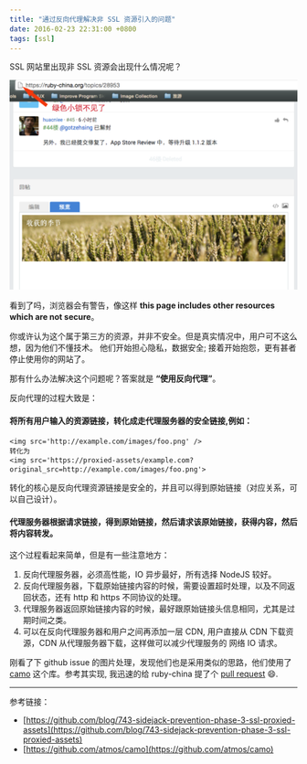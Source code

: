 ```yaml
---
title: "通过反向代理解决非 SSL 资源引入的问题"
date: 2016-02-23 22:31:00 +0800
tags: [ssl]
---
```


SSL 网站里出现非 SSL 资源会出现什么情况呢？

![invalid_ssl_link.png](/images/invalid_ssl_link.png)

看到了吗，浏览器会有警告，像这样 **this page includes other resources which are not secure**。

你或许认为这个属于第三方的资源，并非不安全。但是真实情况中，用户可不这么想，因为他们不懂技术。
他们开始担心隐私，数据安全; 接着开始抱怨，更有甚者停止使用你的网站了。

那有什么办法解决这个问题呢？答案就是 **“使用反向代理”**。

反向代理的过程大致是：

#### 将所有用户输入的资源链接，转化成走代理服务器的安全链接,例如：
```
<img src='http://example.com/images/foo.png' />
转化为
<img src='https://proxied-assets/example.com?original_src=http://example.com/images/foo.png'>
```

转化的核心是反向代理资源链接是安全的，并且可以得到原始链接（对应关系，可以自己设计）。

#### 代理服务器根据请求链接，得到原始链接，然后请求该原始链接，获得内容，然后将内容转发。

这个过程看起来简单，但是有一些注意地方：

1. 反向代理服务器，必须高性能，IO 异步最好，所有选择 NodeJS 较好。
2. 反向代理服务器，下载原始链接内容的时候，需要设置超时处理，以及不同返回状态，还有 http 和 https 不同协议的处理。
3. 代理服务器返回原始链接内容的时候，最好跟原始链接头信息相同，尤其是过期时间之类。
4. 可以在反向代理服务器和用户之间再添加一层 CDN, 用户直接从 CDN 下载资源，CDN 从代理服务器下载，这样做可以减少代理服务的 网络 IO 请求。


刚看了下 github issue 的图片处理，发现他们也是采用类似的思路，他们使用了 [camo](https://github.com/atmos/camo) 这个库。参考其实现, 我迅速的给 ruby-china 提了个 [pull request](https://github.com/ruby-china/ruby-china/pull/576) :smile:.

-----

参考链接：

- [https://github.com/blog/743-sidejack-prevention-phase-3-ssl-proxied-assets](https://github.com/blog/743-sidejack-prevention-phase-3-ssl-proxied-assets)
- [https://github.com/atmos/camo](https://github.com/atmos/camo)
